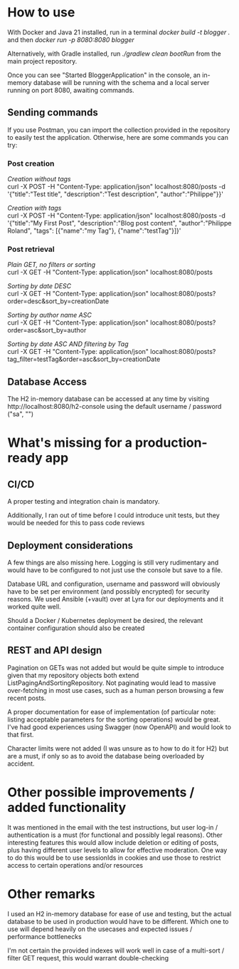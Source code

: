 # How to use

With Docker and Java 21 installed, run in a terminal
*docker build -t blogger .* and then *docker run -p 8080:8080 blogger*

Alternatively, with Gradle installed, run *./gradlew clean bootRun* from the main project repository.

Once you can see "Started BloggerApplication" in the console, an in-memory database will be running with the schema and a local server running on port 8080, awaiting commands.

## Sending commands
If you use Postman, you can import the collection provided in the repository to easily test the application.
Otherwise, here are some commands you can try:

### Post creation
*Creation without tags*\
curl -X POST -H "Content-Type: application/json" localhost:8080/posts -d '{"title":"Test title", "description":"Test description", "author":"Philippe"}}'

*Creation with tags*\
curl -X POST -H "Content-Type: application/json" localhost:8080/posts -d '{"title":"My First Post", "description":"Blog post content", "author":"Philippe Roland", "tags": [{"name":"my Tag"}, {"name":"testTag"}]}'


### Post retrieval
*Plain GET, no filters or sorting*\
curl -X GET -H "Content-Type: application/json" localhost:8080/posts

*Sorting by date DESC*\
curl -X GET -H "Content-Type: application/json" localhost:8080/posts?order=desc&sort_by=creationDate

*Sorting by author name ASC*\
curl -X GET -H "Content-Type: application/json" localhost:8080/posts?order=asc&sort_by=author

*Sorting by date ASC AND filtering by Tag*\
curl -X GET -H "Content-Type: application/json" localhost:8080/posts?tag_filter=testTag&order=asc&sort_by=creationDate

## Database Access
The H2 in-memory database can be accessed at any time by visiting http://localhost:8080/h2-console using the default username / password ("sa", "")

# What's missing for a production-ready app

## CI/CD
A proper testing and integration chain is mandatory.

Additionally, I ran out of time before I could introduce unit tests, but they would be needed for this to pass code reviews

## Deployment considerations
A few things are also missing here. Logging is still very rudimentary and would have to be configured to not just use the console but save to a file.

Database URL and configuration, username and password will obviously have to be set per environment (and possibly encrypted) for security reasons. We used Ansible (+vault) over at Lyra for our deployments and it worked quite well.

Should a Docker / Kubernetes deployment be desired, the relevant container configuration should also be created

## REST and API design
Pagination on GETs was not added but would be quite simple to introduce given that my repository objects both extend ListPagingAndSortingRepository. Not paginating would lead to massive over-fetching in most use cases, such as a human person browsing a few recent posts.

A proper documentation for ease of implementation (of particular note: listing acceptable parameters for the sorting operations) would be great. I've had good experiences using Swagger (now OpenAPI) and would look to that first.

Character limits were not added (I was unsure as to how to do it for H2) but are a must, if only so as to avoid the database being overloaded by accident.

# Other possible improvements / added functionality
It was mentioned in the email with the test instructions, but user log-in / authentication is a must (for functional and possibly legal reasons). Other interesting features this would allow include deletion or editing of posts, plus having different user levels to allow for effective moderation.
One way to do this would be to use sessionIds in cookies and use those to restrict access to certain operations and/or resources

# Other remarks
I used an H2 in-memory database for ease of use and testing, but the actual database to be used in production would have to be different. Which one to use will depend heavily on the usecases and expected issues / performance bottlenecks

I'm not certain the provided indexes will work well in case of a multi-sort / filter GET request, this would warrant double-checking

